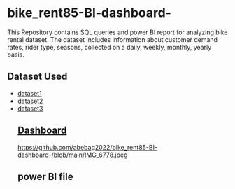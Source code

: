 # bike_rent85-BI-dashboard-
This Repository contains SQL queries and power BI report for analyzing bike rental dataset. The dataset includes information about customer demand rates, rider type, seasons, collected on a daily, weekly, monthly, yearly basis.
## Dataset Used
- <a href="https://github.com/abebag2022/bike_rent85-BI-dashboard-/blob/main/bike_share_yr_0.csv">dataset1
- <a href="https://github.com/abebag2022/bike_rent85-BI-dashboard-/blob/main/bike_share_yr_0.csv">dataset2
- <a href="https://github.com/abebag2022/bike_rent85-BI-dashboard-/blob/main/cost_table.csv">dataset3
  ## Dashboard
  https://github.com/abebag2022/bike_rent85-BI-dashboard-/blob/main/IMG_6778.jpeg
  ## power BI file
  
